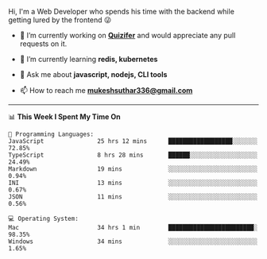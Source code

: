 Hi, I'm a Web Developer who spends his time with the backend while getting lured by the frontend 😜

- 🔭 I’m currently working on **[Quizifer](https://github.com/SutharMukesh/Quizifer/)** and would appreciate any pull requests on it.

- 🌱 I’m currently learning **redis, kubernetes**

- 💬 Ask me about **javascript, nodejs, CLI tools**

- 📫 How to reach me **mukeshsuthar336@gmail.com**

---
<!--START_SECTION:waka-->
📊 **This Week I Spent My Time On** 

```text
💬 Programming Languages: 
JavaScript               25 hrs 12 mins      ██████████████████░░░░░░░   72.85% 
TypeScript               8 hrs 28 mins       ██████░░░░░░░░░░░░░░░░░░░   24.49% 
Markdown                 19 mins             ░░░░░░░░░░░░░░░░░░░░░░░░░   0.94% 
INI                      13 mins             ░░░░░░░░░░░░░░░░░░░░░░░░░   0.67% 
JSON                     11 mins             ░░░░░░░░░░░░░░░░░░░░░░░░░   0.56%

💻 Operating System: 
Mac                      34 hrs 1 min        ████████████████████████░   98.35% 
Windows                  34 mins             ░░░░░░░░░░░░░░░░░░░░░░░░░   1.65%

```


<!--END_SECTION:waka-->
